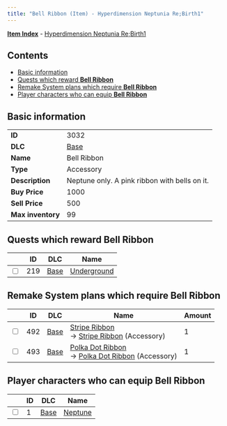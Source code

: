 ```yaml
---
title: "Bell Ribbon (Item) - Hyperdimension Neptunia Re;Birth1"
---
```


[**Item Index**](/neptunia/rb1/item/index.html) - [Hyperdimension Neptunia Re;Birth1](/neptunia/rb1)

## Contents

- [Basic information](#basic-information)
- [Quests which reward **Bell Ribbon**](#quests-which-reward-bell-ribbon)
- [Remake System plans which require **Bell Ribbon**](#remake-system-plans-which-require-bell-ribbon)
- [Player characters who can equip **Bell Ribbon**](#player-characters-who-can-equip-bell-ribbon)

## Basic information

|   |   |
| -- | -- |
| **ID** | 3032 |
| **DLC** | [Base](/neptunia/rb1/dlc/1-base.html) |
| **Name** | Bell Ribbon |
| **Type** | Accessory |
| **Description** | Neptune only. A pink ribbon with bells on it. |
| **Buy Price** | 1000 |
| **Sell Price** | 500 |
| **Max inventory** | 99 |

## Quests which reward **Bell Ribbon**

|    | ID | DLC | Name |
| -- | -- | --- | ---- |
| <input type="checkbox" id="rb1-quest-1-219" class="trackbox" /> | 219 | [Base](/neptunia/rb1/dlc/1-base.html) | [Underground](/neptunia/rb1/quest/1-219-underground.html) |

## Remake System plans which require **Bell Ribbon**

|    | ID | DLC | Name | Amount |
| -- | -- | --- | ---- | ------ |
| <input type="checkbox" id="rb1-remake-1-492" class="trackbox" /> | 492 | [Base](/neptunia/rb1/dlc/1-base.html) | [Stripe Ribbon](/neptunia/rb1/remake/1-492-stripe-ribbon.html)<br />→ [Stripe Ribbon](/neptunia/rb1/item/1-3033-stripe-ribbon.html) (Accessory) | 1 |
| <input type="checkbox" id="rb1-remake-1-493" class="trackbox" /> | 493 | [Base](/neptunia/rb1/dlc/1-base.html) | [Polka Dot Ribbon](/neptunia/rb1/remake/1-493-polka-dot-ribbon.html)<br />→ [Polka Dot Ribbon](/neptunia/rb1/item/1-3034-polka-dot-ribbon.html) (Accessory) | 1 |

## Player characters who can equip **Bell Ribbon**

|    | ID | DLC | Name |
| -- | -- | --- | ---- |
| <input type="checkbox" id="rb1-player-1-1" class="trackbox" /> | 1 | [Base](/neptunia/rb1/dlc/1-base.html) | [Neptune](/neptunia/rb1/player/1-1-neptune.html) |